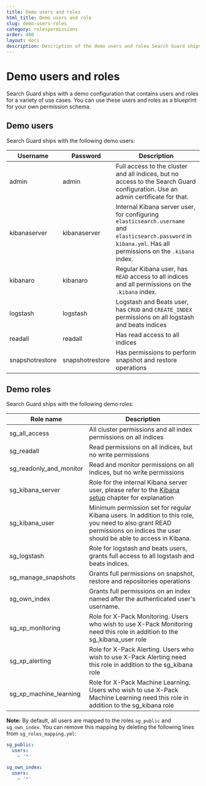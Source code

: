 ```yaml
---
title: Demo users and roles
html_title: Demo users and role
slug: demo-users-roles
category: rolespermissions
order: 400
layout: docs
description: Description of the demo users and roles Search Guard ships with. Use them as blueprint for your own permission schema.
---
```

<!---
Copryight 2017 floragunn GmbH
-->
# Demo users and roles

Search Guard ships with a demo configuration that contains users and roles for a variety of use cases. You can use these users and roles as a blueprint for your own permission schema.

## Demo users

Search Guard ships with the following demo users:

| Username | Password | Description |
|---|---|---|
| admin | admin | Full access to the cluster and all indices, but no access to the Search Guard configuration. Use an admin certificate for that. |
| kibanaserver | kibanaserver | Internal Kibana server user, for configuring `elasticsearch.username` and `elasticsearch.password` in `kibana.yml`. Has all permissions on the `.kibana` index. |
| kibanaro | kibanaro | Regular Kibana user, has `READ` access to all indices and   all permissions on the `.kibana` index. |
| logstash | logstash | Logstash and Beats user, has `CRUD` and `CREATE_INDEX`  permissions on all logstash and beats indices |
| readall | readall | Has read access to all indices |
| snapshotrestore | snapshotrestore | Has permissions to perform snapshot and restore operations |

## Demo roles

Search Guard ships with the following demo roles:

| Role name | Description |
|---|---|
| sg\_all\_access | All cluster permissions and all index permissions on all indices |
| sg\_readall | Read permissions on all indices, but no write permissions |
| sg\_readonly\_and\_monitor | Read and monitor permissions on all indices, but no write permissions |
| sg\_kibana\_server | Role for the internal Kibana server user, please refer to the [Kibana setup](kibana_installation.md) chapter for explanation |
| sg\_kibana\_user | Minimum permission set for regular Kibana users. In addition to this role, you need to also grant READ permissions on indices the user should be able to access in Kibana.|
| sg\_logstash | Role for logstash and beats users, grants full access to all logstash and beats indices. |
| sg\_manage\_snapshots | Grants full permissions on snapshot, restore and repositories operations |
| sg\_own\_index | Grants full permissions on an index named after the authenticated user's username. |
| sg\_xp\_monitoring | Role for X-Pack Monitoring. Users who wish to use X-Pack Monitoring need this role in addition to the sg\_kibana\_user role |
| sg\_xp\_alerting | Role for X-Pack Alerting. Users who wish to use X-Pack Alerting need this role in addition to the sg\_kibana role |
| sg\_xp\_machine\_learning | Role for X-Pack Machine Learning. Users who wish to use X-Pack Machine Learning need this role in addition to the sg\_kibana role |

**Note:** By default, all users are mapped to the roles `sg_public` and `sg_own_index`. You can remove this mapping by deleting the following lines from `sg_roles_mapping.yml`:

```yaml
sg_public:
  users:
    - '*'

sg_own_index:
  users:
    - '*'
```

